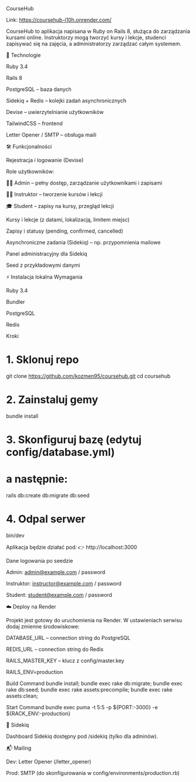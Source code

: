 CourseHub

Link: https://coursehub-i10h.onrender.com/

CourseHub to aplikacja napisana w Ruby on Rails 8, służąca do zarządzania kursami online.
Instruktorzy mogą tworzyć kursy i lekcje, studenci zapisywać się na zajęcia, a administratorzy zarządzać całym systemem.

🚀 Technologie

Ruby 3.4

Rails 8

PostgreSQL – baza danych

Sidekiq + Redis – kolejki zadań asynchronicznych

Devise – uwierzytelnianie użytkowników

TailwindCSS – frontend

Letter Opener / SMTP – obsługa maili

🛠 Funkcjonalności

Rejestracja i logowanie (Devise)

Role użytkowników:

👨‍💻 Admin – pełny dostęp, zarządzanie użytkownikami i zapisami

👩‍🏫 Instruktor – tworzenie kursów i lekcji

🎓 Student – zapisy na kursy, przegląd lekcji

Kursy i lekcje (z datami, lokalizacją, limitem miejsc)

Zapisy i statusy (pending, confirmed, cancelled)

Asynchroniczne zadania (Sidekiq) – np. przypomnienia mailowe

Panel administracyjny dla Sidekiq

Seed z przykładowymi danymi

⚡️ Instalacja lokalna
Wymagania

Ruby 3.4

Bundler

PostgreSQL

Redis

Kroki
# 1. Sklonuj repo
git clone https://github.com/kozmen95/coursehub.git
cd coursehub

# 2. Zainstaluj gemy
bundle install

# 3. Skonfiguruj bazę (edytuj config/database.yml)
# a następnie:
rails db:create db:migrate db:seed

# 4. Odpal serwer
bin/dev


Aplikacja będzie działać pod:
👉 http://localhost:3000

Dane logowania po seedzie

Admin: admin@example.com / password

Instruktor: instructor@example.com / password

Student: student@example.com / password

☁️ Deploy na Render

Projekt jest gotowy do uruchomienia na Render.
W ustawieniach serwisu dodaj zmienne środowiskowe:

DATABASE_URL – connection string do PostgreSQL

REDIS_URL – connection string do Redis

RAILS_MASTER_KEY – klucz z config/master.key

RAILS_ENV=production

Build Command
bundle install; bundle exec rake db:migrate; bundle exec rake db:seed; bundle exec rake assets:precompile; bundle exec rake assets:clean;

Start Command
bundle exec puma -t 5:5 -p ${PORT:-3000} -e ${RACK_ENV:-production}

🔧 Sidekiq

Dashboard Sidekiq dostępny pod /sidekiq (tylko dla adminów).

📬 Mailing

Dev: Letter Opener (/letter_opener)

Prod: SMTP (do skonfigurowania w config/environments/production.rb)